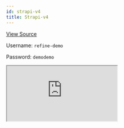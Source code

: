 ```yaml
---
id: strapi-v4
title: Strapi-v4
---
```


[View Source](https://github.com/refinedev/refine/tree/master/examples/multi-tenancy/strapi)

Username: `refine-demo`

Password: `demodemo`

<iframe src="https://codesandbox.io/embed/strapi-multi-tenant-example-jgr0g?fautoresize=1&fontsize=14&theme=dark&view=preview"
     style={{width: "100%", height:"80vh", border: "0px", borderRadius: "8px", overflow:"hidden"}}
     title="strapi-multi-tenant-example"
     allow="accelerometer; ambient-light-sensor; camera; encrypted-media; geolocation; gyroscope; hid; microphone; midi; payment; usb; vr; xr-spatial-tracking"
     sandbox="allow-forms allow-modals allow-popups allow-presentation allow-same-origin allow-scripts"
></iframe>
